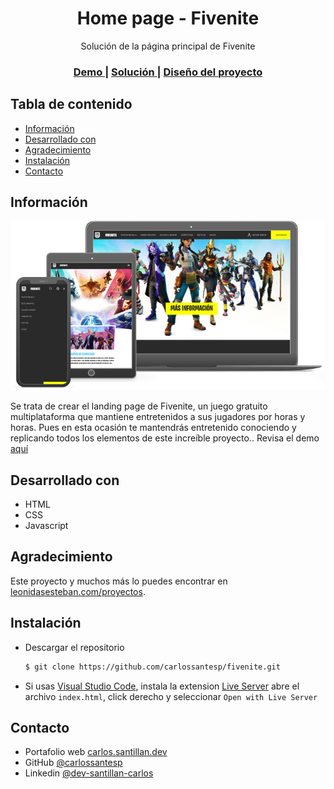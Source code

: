 <h1 align="center">Home page - Fivenite</h1>

<div align="center">
  Solución de la página principal de Fivenite
</div>

<div align="center">
  <h3>
    <a href="https://carlossantesp.github.io/fivenite/">
      Demo
    </a>
    <span> | </span>
    <a href="https://github.com/carlossantesp/fivenite">
      Solución
    </a>
    <span> | </span>
    <a href="https://leonidasesteban.com/proyectos/portafolio-pablo">
      Diseño del proyecto
    </a>
  </h3>
</div>

## Tabla de contenido

- [Información](#información)
- [Desarrollado con](#desarrollado-con)
- [Agradecimiento](#agradecimiento)
- [Instalación](#instalación)
- [Contacto](#contacto)

## Información

![screenshot-fivenite](./fivenite.jpg)

Se trata de crear el landing page de Fivenite, un juego gratuito multiplataforma que mantiene entretenidos a sus jugadores por horas y horas. Pues en esta ocasión te mantendrás entretenido conociendo y replicando todos los elementos de este increíble proyecto.. Revisa el demo [aquí](https://carlossantesp.github.io/fivenite/)

## Desarrollado con

- HTML
- CSS
- Javascript

## Agradecimiento

Este proyecto y muchos más lo puedes encontrar en [leonidasesteban.com/proyectos](https://leonidasesteban.com/proyectos).

## Instalación

- Descargar el repositorio
  ```bash
  $ git clone https://github.com/carlossantesp/fivenite.git
  ```

- Si usas [Visual Studio Code](https://code.visualstudio.com/), instala la extension [Live Server](https://marketplace.visualstudio.com/items?itemName=ritwickdey.LiveServer) abre el archivo `index.html`, click derecho y seleccionar `Open with Live Server`

## Contacto

- Portafolio web [carlos.santillan.dev](https://carlos.santillan.dev)
- GitHub [@carlossantesp](https://github.com/carlossantesp)
- Linkedin [@dev-santillan-carlos](https://www.linkedin.com/in/dev-santillan-carlos)